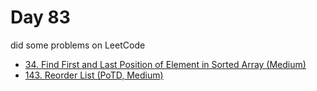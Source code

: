 # Day 83

did some problems on LeetCode

- [34. Find First and Last Position of Element in Sorted Array (Medium)](https://leetcode.com/problems/find-first-and-last-position-of-element-in-sorted-array/description/)
- [143. Reorder List (PoTD, Medium)](https://leetcode.com/problems/reorder-list/description/?envType=daily-question&envId=2024-03-23)
